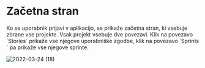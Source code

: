 # Začetna stran

Ko se uporabnik prijavi v aplikacijo, se prikaže začetna stran, ki vsebuje zbrane vse projekte. Vsak projekt vsebuje dve povezavi. Klik na povezavo ´Stories´ prikaže vse njegove uporabniške zgodbe, klik na povezavo ´Sprints´ pa prikaže vse njegove sprinte.

![2022-03-24 (18)](https://user-images.githubusercontent.com/24944462/159987871-6bc5f3ba-3d40-45fc-9164-159e86c5356c.png)

